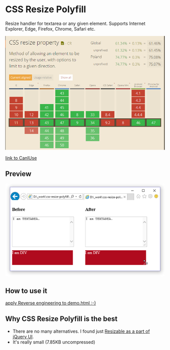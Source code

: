 CSS Resize Polyfill
========
Resize handler for textarea or any given element.
Supports Internet Explorer, Edge, Firefox, Chrome, Safari etc.

![Browser support](/assets-demo/browser-support.png)

[link to CanIUse](http://caniuse.com/#search=resize)


Preview
---
![Edge Preview](/assets-demo/before-after.png)


How to use it
---
[apply Reverse engineering to demo.html :-)](/demo.html)


Why CSS Resize Polyfill is the best
---
- There are no many alternatives. I found just [Resizable as a part of jQuery UI](https://jqueryui.com/resizable/).
- It's really small (7.85KB uncompressed)
